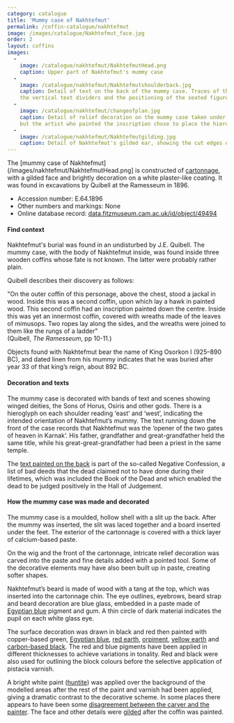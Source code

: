 ```yaml
---
category: catalogue
title: 'Mummy case of Nakhtefmut'
permalink: /coffin-catalogue/nakhtefmut
image: /images/catalogue/Nakhtefmut_face.jpg
order: 2
layout: coffins
images:
  -
    image: /catalogue/nakhtefmut/NakhtefmutHead.png
    caption: Upper part of Nakhtefmut's mummy case
  -
    image: /catalogue/nakhtefmut/Nakhtefmutshoulderback.jpg
    caption: Detail of text on the back of the mummy case. Traces of the original black drawing are visible under the final painted decoration, including the position of 
    the vertical text dividers and the positioning of the seated figure of a god.
  -
    image: /catalogue/nakhtefmut/changeofplan.jpg
    caption: Detail of relief decoration on the mummy case taken under a raking light. We can see that the ‘northern Egypt’ hieroglyph is carved into the plaster here, 
    but the artist who painted the inscription chose to place the hieroglyph for ‘southern Egypt’ over it.
  -
    image: /catalogue/nakhtefmut/Nakhtefmutgilding.jpg
    caption: Detail of Nakhtefmut's gilded ear, showing the cut edges of the gold leaf squares that overlie the painted blue stripes of the wig
---
```


The [mummy case of Nakhtefmut](/images/nakhtefmut/NakhtefmutHead.png] is constructed of [cartonnage](/resources/glossary#cartonnage), with a gilded face and brightly 
decoration on a white plaster-like coating. It was found in excavations by Quibell at the Ramesseum in 1896.

* Accession number: E.64.1896
* Other numbers and markings: None
* Online database record: [data.fitzmuseum.cam.ac.uk/id/object/49494](https://data.fitzmuseum.cam.ac.uk/id/object/49494)

#### Find context

Nakhtefmut's burial was found in an undisturbed by J.E. Quibell. The mummy case, with the body of Nakhtefmut inside, was found inside three wooden coffins whose 
fate is not known. The latter were probably rather plain.

Quibell describes their discovery as follows:

"On the outer coffin of this personage, above the chest, stood a jackal in wood. Inside this was a second coffin, upon
which lay a hawk in painted wood. This second coffin had an inscription painted down the centre. Inside this was yet an
innermost coffin, covered with wreaths made of the leaves of mimusops. Two ropes lay along the sides, and the wreaths were joined to them like the rungs of a ladder"
<br>(Quibell, *The Ramesseum*, pp 10-11.)

Objects found with Nakhtefmut bear the name of King Osorkon I (925–890 BC), and dated linen from his mummy indicates that he was buried after year 33 of that 
king’s reign, about 892 BC.

#### Decoration and texts

The mummy case is decorated with bands of text and scenes showing winged deities, the Sons of Horus, Osiris and other gods. There is a hieroglyph on each shoulder 
reading ‘east’ and ‘west’, indicating the intended orientation of Nakhtefmut’s mummy. The text running down the front of the case records that Nakhtefmut was the 
‘opener of the two gates of heaven in Karnak’. His father, grandfather and great-grandfather held the same title, while his great-great-grandfather had been a 
priest in the same temple.

The [text painted on the back](/images/catalogue/nakhtefmut/Nakhtefmutshoulderback.jpg) is part of the so-called Negative Confession, a list of bad deeds that the dead 
claimed not to have done during their lifetimes, which was included the Book of the Dead and which enabled the dead to be judged positively in the Hall of Judgement.

#### How the mummy case was made and decorated

The mummy case is a moulded, hollow shell with a slit up the back. After the mummy was inserted, the slit was laced together and a board inserted under the 
feet. The exterior of the cartonnage is covered with a thick layer of calcium-based paste. 

On the wig and the front of the cartonnage, intricate relief decoration was carved into the paste and fine details added with a pointed tool. Some of the 
decorative elements may have also been built up in paste, creating softer shapes. 

Nakhtefmut’s beard is made of wood with a tang at the top, which was inserted into the cartonnage chin. The eye outlines, eyebrows, beard strap and beard decoration 
are blue glass, embedded in a paste made of [Egyptian blue](/resources/glossary#Egyptianblue) pigment and gum. A thin circle of dark material indicates the pupil on 
each white glass eye.

The surface decoration was drawn in black and red then painted with copper-based green, [Egyptian blue](/resources/glossary#Egyptianblue), 
[red earth](/resources/glossary#redearth), [orpiment](/resources/glossary#orpiment), [yellow earth](/resources/glossary#yellowearth) and [carbon-based 
black](/resources/glossary#carbonblack). The red and blue pigments have been applied in different thicknesses to achieve variations in tonality. Red and black were 
also used for outlining the block colours before the selective application of pistacia varnish.

A bright white paint ([huntite](/resources/glossary#huntite)) was applied over the background of the modelled areas after the rest of the paint and varnish had been
applied, giving a dramatic contrast to the decorative scheme. In some places there appears to have been some 
[disagreement between the carver and the painter](/images/catalogue/nakhtemut/changeofplan.jpg). The face and other details were [gilded](/images/catalogue/nakhtefmut/Nakhtefmutgilding.jpg) after the coffin was painted. 
